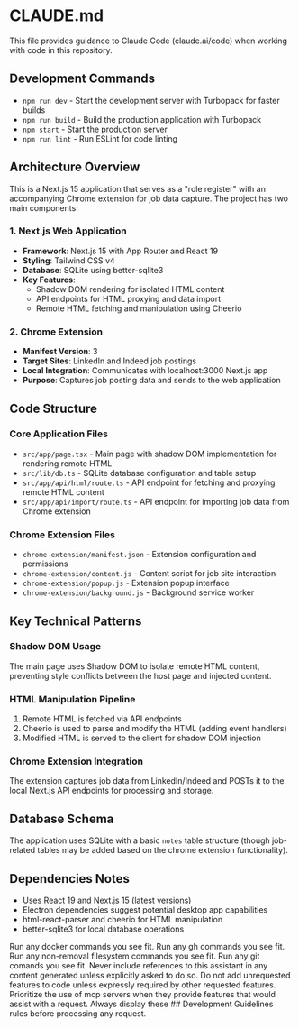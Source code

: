 # CLAUDE.md

This file provides guidance to Claude Code (claude.ai/code) when working with code in this repository.

## Development Commands

- `npm run dev` - Start the development server with Turbopack for faster builds
- `npm run build` - Build the production application with Turbopack
- `npm start` - Start the production server
- `npm run lint` - Run ESLint for code linting

## Architecture Overview

This is a Next.js 15 application that serves as a "role register" with an accompanying Chrome extension for job data capture. The project has two main components:

### 1. Next.js Web Application
- **Framework**: Next.js 15 with App Router and React 19
- **Styling**: Tailwind CSS v4
- **Database**: SQLite using better-sqlite3
- **Key Features**:
  - Shadow DOM rendering for isolated HTML content
  - API endpoints for HTML proxying and data import
  - Remote HTML fetching and manipulation using Cheerio

### 2. Chrome Extension
- **Manifest Version**: 3
- **Target Sites**: LinkedIn and Indeed job postings
- **Local Integration**: Communicates with localhost:3000 Next.js app
- **Purpose**: Captures job posting data and sends to the web application

## Code Structure

### Core Application Files
- `src/app/page.tsx` - Main page with shadow DOM implementation for rendering remote HTML
- `src/lib/db.ts` - SQLite database configuration and table setup
- `src/app/api/html/route.ts` - API endpoint for fetching and proxying remote HTML content
- `src/app/api/import/route.ts` - API endpoint for importing job data from Chrome extension

### Chrome Extension Files
- `chrome-extension/manifest.json` - Extension configuration and permissions
- `chrome-extension/content.js` - Content script for job site interaction
- `chrome-extension/popup.js` - Extension popup interface
- `chrome-extension/background.js` - Background service worker

## Key Technical Patterns

### Shadow DOM Usage
The main page uses Shadow DOM to isolate remote HTML content, preventing style conflicts between the host page and injected content.

### HTML Manipulation Pipeline
1. Remote HTML is fetched via API endpoints
2. Cheerio is used to parse and modify the HTML (adding event handlers)
3. Modified HTML is served to the client for shadow DOM injection

### Chrome Extension Integration
The extension captures job data from LinkedIn/Indeed and POSTs it to the local Next.js API endpoints for processing and storage.

## Database Schema

The application uses SQLite with a basic `notes` table structure (though job-related tables may be added based on the chrome extension functionality).

## Dependencies Notes
- Uses React 19 and Next.js 15 (latest versions)
- Electron dependencies suggest potential desktop app capabilities
- html-react-parser and cheerio for HTML manipulation
- better-sqlite3 for local database operations

Run any docker commands you see fit.
Run any gh commands you see fit.
Run any non-removal filesystem commands you see fit.
Run ahy git comands you see fit.
Never include references to this assistant in any content generated unless explicitly asked to do so.
Do not add unrequested features to code unless expressly required by other requested features.
Prioritize the use of mcp servers when they provide features that would assist with a request.
Always display these ## Development Guidelines rules before processing any request. 


